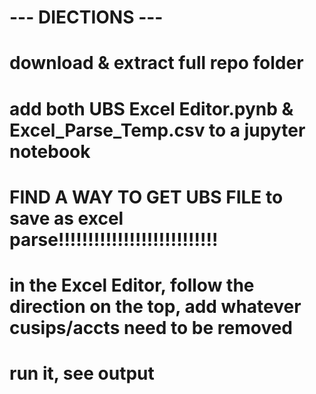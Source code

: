 # --- DIECTIONS ---
# download & extract full repo folder

# add both UBS Excel Editor.pynb & Excel_Parse_Temp.csv to a jupyter notebook

# FIND A WAY TO GET UBS FILE to save as excel parse!!!!!!!!!!!!!!!!!!!!!!!!!!!

# in the Excel Editor, follow the direction on the top, add whatever cusips/accts need to be removed

# run it, see output
